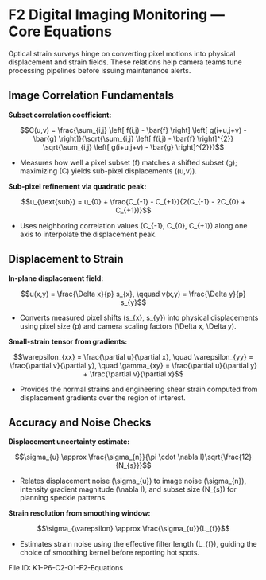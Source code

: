 # F2 Digital Imaging Monitoring — Core Equations

Optical strain surveys hinge on converting pixel motions into physical displacement and strain fields. These relations help camera teams tune processing pipelines before issuing maintenance alerts.

## Image Correlation Fundamentals
**Subset correlation coefficient:**

$$C(u,v) = \frac{\sum_{i,j} \left[ f(i,j) - \bar{f} \right] \left[ g(i+u,j+v) - \bar{g} \right]}{\sqrt{\sum_{i,j} \left[ f(i,j) - \bar{f} \right]^{2}} \sqrt{\sum_{i,j} \left[ g(i+u,j+v) - \bar{g} \right]^{2}}}$$

- Measures how well a pixel subset \(f\) matches a shifted subset \(g\); maximizing \(C\) yields sub-pixel displacements \((u,v)\).

**Sub-pixel refinement via quadratic peak:**

$$u_{\text{sub}} = u_{0} + \frac{C_{-1} - C_{+1}}{2(C_{-1} - 2C_{0} + C_{+1})}$$

- Uses neighboring correlation values \(C_{-1}, C_{0}, C_{+1}\) along one axis to interpolate the displacement peak.

## Displacement to Strain
**In-plane displacement field:**

$$u(x,y) = \frac{\Delta x}{p} s_{x}, \qquad v(x,y) = \frac{\Delta y}{p} s_{y}$$

- Converts measured pixel shifts \(s_{x}, s_{y}\) into physical displacements using pixel size \(p\) and camera scaling factors \(\Delta x, \Delta y\).

**Small-strain tensor from gradients:**

$$\varepsilon_{xx} = \frac{\partial u}{\partial x}, \quad \varepsilon_{yy} = \frac{\partial v}{\partial y}, \quad \gamma_{xy} = \frac{\partial u}{\partial y} + \frac{\partial v}{\partial x}$$

- Provides the normal strains and engineering shear strain computed from displacement gradients over the region of interest.

## Accuracy and Noise Checks
**Displacement uncertainty estimate:**

$$\sigma_{u} \approx \frac{\sigma_{n}}{\pi \cdot \nabla I}\sqrt{\frac{12}{N_{s}}}$$

- Relates displacement noise \(\sigma_{u}\) to image noise \(\sigma_{n}\), intensity gradient magnitude \(\nabla I\), and subset size \(N_{s}\) for planning speckle patterns.

**Strain resolution from smoothing window:**

$$\sigma_{\varepsilon} \approx \frac{\sigma_{u}}{L_{f}}$$

- Estimates strain noise using the effective filter length \(L_{f}\), guiding the choice of smoothing kernel before reporting hot spots.

File ID: K1-P6-C2-O1-F2-Equations
